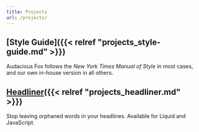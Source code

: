 ```yaml
---
title: Projects
url: /projects/
---
```


## [Style Guide]({{< relref "projects_style-guide.md" >}})

Audacious Fox follows the _New York Times Manual of Style_ in most cases, and our own in-house version in all others.

<!--## [Basic iOS Security][ios]

iOS is the most secure out-of-the-box operating system, but there still things you can do to help protect your privacy and data. These are common-sense suggestions for doing so. -->

## [Headliner]({{< relref "projects_headliner.md" >}})

Stop leaving orphaned words in your headlines. Available for Liquid and JavaScript.

[afmos]: asdf
[ios]: /projects/basic-ios-security
[headliner]: /projects/headliner
